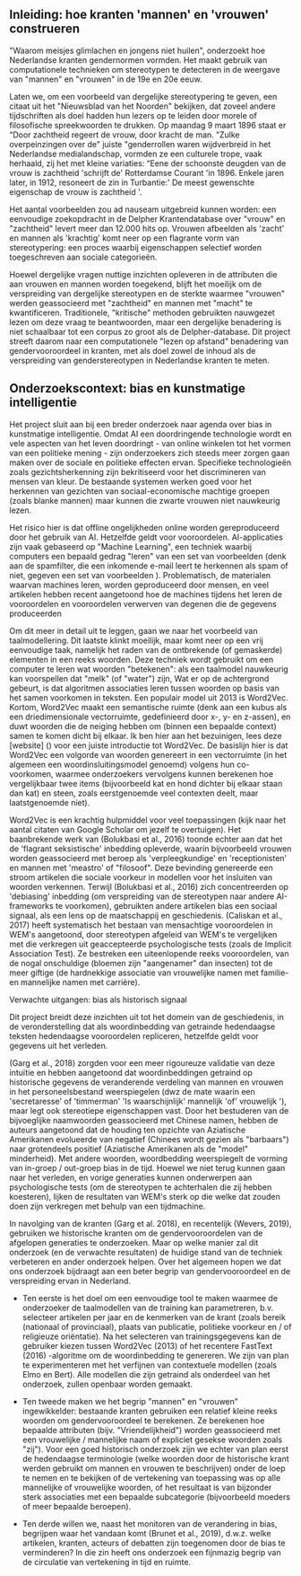 ## Inleiding: hoe kranten 'mannen' en 'vrouwen' construeren

"Waarom meisjes glimlachen en jongens niet huilen", onderzoekt hoe Nederlandse kranten gendernormen vormden. Het maakt gebruik van computationele technieken om stereotypen te detecteren in de weergave van "mannen" en "vrouwen" in de 19e en 20e eeuw.

Laten we, om een ​​voorbeeld van dergelijke stereotypering te geven, een citaat uit het "Nieuwsblad van het Noorden" bekijken, dat zoveel andere tijdschriften als doel hadden hun lezers op te leiden door morele of filosofische spreekwoorden te drukken. Op maandag 9 maart 1896 staat er “Door zachtheid
regeert de vrouw, door kracht de man. ”Zulke overpeinzingen over de" juiste "genderrollen waren
wijdverbreid in het Nederlandse medialandschap, vormden ze een culturele trope, vaak herhaald, zij het met kleine variaties: “Eene der schoonste deugden van de vrouw
is zachtheid 'schrijft de' Rotterdamse Courant 'in 1896. Enkele jaren later, in 1912, resoneert de zin in Turbantie:' De meest gewenschte eigenschap de vrouw is zachtheid '.

Het aantal voorbeelden zou ad nauseam uitgebreid kunnen worden: een eenvoudige zoekopdracht in de Delpher Krantendatabase over "vrouw" en "zachtheid" levert meer dan 12.000 hits op. Vrouwen afbeelden als 'zacht' en mannen als 'krachtig' komt neer op een flagrante vorm van stereotypering: een proces waarbij eigenschappen selectief worden toegeschreven aan sociale categorieën.

Hoewel dergelijke vragen nuttige inzichten opleveren in de attributen die aan vrouwen en mannen worden toegekend, blijft het moeilijk om de verspreiding van dergelijke stereotypen en de sterkte waarmee "vrouwen" werden geassocieerd met "zachtheid" en mannen met "macht" te kwantificeren. Traditionele, "kritische" methoden gebruikten nauwgezet lezen om deze vraag te beantwoorden, maar een dergelijke benadering is niet schaalbaar tot een corpus zo groot als de Delpher-database. Dit project streeft daarom naar een computationele "lezen op afstand" benadering van gendervooroordeel in kranten, met als doel zowel de inhoud als de verspreiding van genderstereotypen in Nederlandse kranten te meten.

## Onderzoekscontext: bias en kunstmatige intelligentie

Het project sluit aan bij een breder onderzoek naar agenda over bias in kunstmatige intelligentie. Omdat AI een doordringende technologie wordt en vele aspecten van het leven doordringt - van online winkelen tot het vormen van een politieke mening - zijn onderzoekers zich steeds meer zorgen gaan maken over de sociale en politieke effecten ervan. Specifieke technologieën zoals gezichtsherkenning zijn bekritiseerd voor het discrimineren van mensen van kleur. De bestaande systemen werken goed voor het herkennen van gezichten van sociaal-economische machtige groepen (zoals blanke mannen) maar kunnen die zwarte vrouwen niet nauwkeurig lezen.

Het risico hier is dat offline ongelijkheden online worden gereproduceerd door het gebruik van AI. Hetzelfde geldt voor vooroordelen. AI-applicaties zijn vaak gebaseerd op "Machine Learning", een techniek waarbij computers een bepaald gedrag "leren" van een set van voorbeelden (denk aan de spamfilter, die een inkomende e-mail leert te herkennen als spam of niet, gegeven een set van voorbeelden ). Problematisch, de materialen waarvan machines leren, worden geproduceerd door mensen, en veel artikelen hebben recent aangetoond hoe de machines tijdens het leren de vooroordelen en vooroordelen verwerven van degenen die de gegevens produceerden

Om dit meer in detail uit te leggen, gaan we naar het voorbeeld van taalmodellering.
Dit laatste klinkt moeilijk, maar komt neer op een vrij eenvoudige taak, namelijk het raden van de ontbrekende (of gemaskerde) elementen in een reeks woorden.
Deze techniek wordt gebruikt om een ​​computer te leren wat woorden "betekenen": als een taalmodel nauwkeurig kan voorspellen dat "melk" (of "water") zijn,
Wat er op de achtergrond gebeurt, is dat algoritmen associaties leren tussen woorden op basis van het samen voorkomen in teksten. Een populair model uit 2013 is Word2Vec. Kortom, Word2Vec maakt een semantische ruimte (denk aan een kubus als een driedimensionale vectorruimte, gedefinieerd door x-, y- en z-assen), en duwt woorden die de neiging hebben om (binnen een bepaalde context) samen te komen dicht bij elkaar. Ik ben hier aan het bezuinigen, lees deze [website] () voor een juiste introductie tot Word2Vec.
De basislijn hier is dat Word2Vec een volgorde van woorden genereert in een vectorruimte (in het algemeen een woordinsluitingsmodel genoemd) volgens hun co-voorkomen, waarmee onderzoekers vervolgens kunnen berekenen hoe vergelijkbaar twee items (bijvoorbeeld kat en hond dichter bij elkaar staan ​​dan kat) en steen, zoals eerstgenoemde veel contexten deelt, maar laatstgenoemde niet).

Word2Vec is een krachtig hulpmiddel voor veel toepassingen (kijk naar het aantal citaten van Google Scholar om jezelf te overtuigen). Het baanbrekende werk van (Bolukbasi et al., 2016) toonde echter aan dat het de 'flagrant seksistische' inbedding opleverde, waarin bijvoorbeeld vrouwen worden geassocieerd met beroep als 'verpleegkundige' en 'receptionisten' en mannen met 'meastro' of "filosoof". Deze bevinding genereerde een stroom artikelen die sociale voorkeur in modellen voor het insluiten van woorden verkennen. Terwijl (Bolukbasi et al., 2016) zich concentreerden op 'debiasing' inbedding (om verspreiding van de stereotypen naar andere AI-frameworks te voorkomen), gebruikten andere artikelen bias een sociaal signaal, als een lens op de maatschappij en geschiedenis. (Caliskan et al., 2017) heeft systematisch het bestaan ​​van mensachtige vooroordelen in WEM's aangetoond, door stereotypen afgeleid van WEM's te vergelijken met die verkregen uit geaccepteerde psychologische tests (zoals de Implicit Association Test). Ze bestreken een uiteenlopende reeks vooroordelen, van de nogal onschuldige (bloemen zijn "aangenamer" dan insecten) tot de meer giftige (de hardnekkige associatie van vrouwelijke namen met familie- en mannelijke namen met carrière).

Verwachte uitgangen: bias als historisch signaal

Dit project breidt deze inzichten uit tot het domein van de geschiedenis, in de veronderstelling dat als woordinbedding van getrainde hedendaagse teksten hedendaagse vooroordelen repliceren, hetzelfde geldt voor gegevens uit het verleden.

(Garg et al., 2018) zorgden voor een meer rigoureuze validatie van deze intuïtie en hebben aangetoond dat woordinbeddingen getraind op historische gegevens de veranderende verdeling van mannen en vrouwen in het personeelsbestand weerspiegelen (dwz de mate waarin een 'secretaresse' of 'timmerman' 'Is waarschijnlijk' mannelijk 'of' vrouwelijk '), maar legt ook stereotiepe eigenschappen vast. Door het bestuderen van de bijvoeglijke naamwoorden geassocieerd met Chinese namen, hebben de auteurs aangetoond dat de houding ten opzichte van Aziatische Amerikanen evolueerde van negatief (Chinees wordt gezien als "barbaars") naar grotendeels positief (Aziatische Amerikanen als de "model" minderheid). Met andere woorden, woordbedding weerspiegelt de vorming van in-groep / out-groep bias in de tijd. Hoewel we niet terug kunnen gaan naar het verleden, en vorige generaties kunnen onderwerpen aan psychologische tests (om de stereotypen te achterhalen die zij hebben
koesteren), lijken de resultaten van WEM's sterk op die welke dat zouden doen
zijn verkregen met behulp van een tijdmachine.

In navolging van de kranten (Garg et al. 2018), en recentelijk (Wevers, 2019), gebruiken we historische kranten om de gendervooroordelen van de afgelopen generaties te onderzoeken. Maar op welke manier zal dit onderzoek (en de verwachte resultaten) de huidige stand van de techniek verbeteren en ander onderzoek helpen. Over het algemeen hopen we dat ons onderzoek bijdraagt ​​aan een beter begrip van gendervooroordeel en de verspreiding ervan in Nederland.

- Ten eerste is het doel om een ​​eenvoudige tool te maken waarmee de onderzoeker de taalmodellen van de training kan parametreren, b.v. selecteer artikelen per jaar en de kenmerken van de krant (zoals bereik (nationaal of provinciaal), plaats van publicatie, politieke voorkeur en / of religieuze oriëntatie). Na het selecteren van trainingsgegevens kan de gebruiker kiezen tussen Word2Vec (2013) of het recentere FastText (2016) -algoritme om de woordinbedding te genereren. We zijn van plan te experimenteren met het verfijnen van contextuele modellen (zoals Elmo en Bert). Alle modellen die zijn getraind als onderdeel van het onderzoek, zullen openbaar worden gemaakt.

- Ten tweede maken we het begrip "mannen" en "vrouwen" ingewikkelder: bestaande kranten gebruiken een relatief kleine reeks woorden om gendervooroordeel te berekenen. Ze berekenen hoe bepaalde attributen (bijv. "Vriendelijkheid") worden geassocieerd met een vrouwelijke / mannelijke naam of expliciet gesekse woorden zoals "zij"). Voor een goed historisch onderzoek zijn we echter van plan eerst de hedendaagse terminologie (welke woorden door de historische krant werden gebruikt om mannen en vrouwen te beschrijven) onder de loep te nemen en te bekijken of de vertekening van toepassing was op alle mannelijke of vrouwelijke woorden, of het resultaat is van bijzonder sterk associaties met een bepaalde subcategorie (bijvoorbeeld moeders of meer bepaalde beroepen).

- Ten derde willen we, naast het monitoren van de verandering in bias, begrijpen waar het vandaan komt (Brunet et al., 2019), d.w.z. welke artikelen, kranten, acteurs of debatten zijn toegenomen door de bias te verminderen? In die zin heeft ons onderzoek een fijnmazig begrip van de circulatie van vertekening in tijd en ruimte.